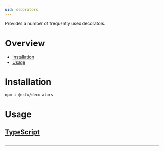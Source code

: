 ```yaml
---
uid: decorators
---
```


Provides a number of frequently used decorators.

# Overview

* [Installation](#installation)
* [Usage](#usage)

# Installation

```sh
npm i @esfx/decorators
```

# Usage

## [TypeScript](#tab/ts)
```ts
```

***